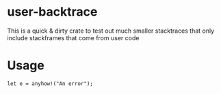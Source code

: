# user-backtrace

This is a quick & dirty crate to test out much smaller stacktraces that only include stackframes that come from user code

# Usage

    let e = anyhow!("An error");
